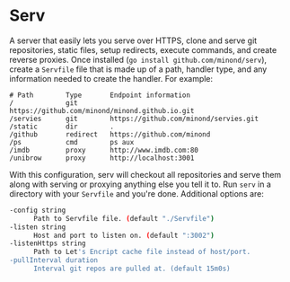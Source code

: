# Serv

A server that easily lets you serve over HTTPS, clone and serve git
repositories, static files, setup redirects, execute commands, and create
reverse proxies. Once installed (`go install github.com/minond/serv`), create a
`Servfile` file that is made up of a path, handler type, and any information
needed to create the handler. For example:

```
# Path        Type       Endpoint information
/             git        https://github.com/minond/minond.github.io.git
/servies      git        https://github.com/minond/servies.git
/static       dir        .
/github       redirect   https://github.com/minond
/ps           cmd        ps aux
/imdb         proxy      http://www.imdb.com:80
/unibrow      proxy      http://localhost:3001
```

With this configuration, serv will checkout all repositories and serve them
along with serving or proxying anything else you tell it to. Run `serv` in a
directory with your `Servfile` and you're done. Additional options are:

```bash
-config string
      Path to Servfile file. (default "./Servfile")
-listen string
      Host and port to listen on. (default ":3002")
-listenHttps string
      Path to Let's Encript cache file instead of host/port.
-pullInterval duration
      Interval git repos are pulled at. (default 15m0s)
```

